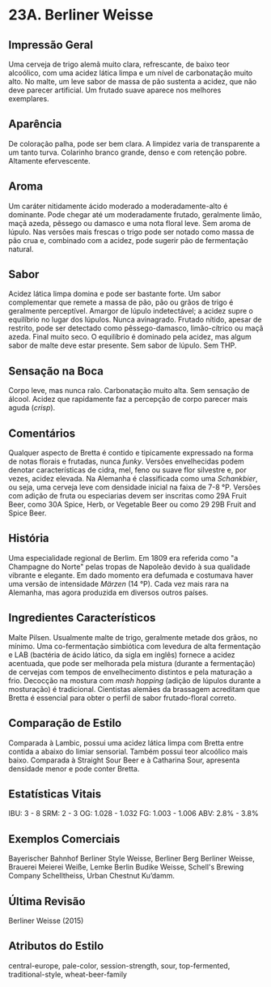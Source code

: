 # 23A. Berliner Weisse

## Impressão Geral

Uma cerveja de trigo alemã muito clara, refrescante, de baixo teor alcoólico, com uma acidez lática limpa e um nível de carbonatação muito alto. No malte, um leve sabor de massa de pão sustenta a acidez, que não deve parecer artificial. Um frutado suave aparece nos melhores exemplares.

## Aparência

De coloração palha, pode ser bem clara. A limpidez varia de transparente a um tanto turva. Colarinho branco grande, denso e com retenção pobre. Altamente efervescente.

## Aroma

Um caráter nitidamente ácido moderado a moderadamente-alto é dominante. Pode chegar até um moderadamente frutado, geralmente limão, maçã azeda, pêssego ou damasco e uma nota floral leve. Sem aroma de lúpulo. Nas versões mais frescas o trigo pode ser notado como massa de pão crua e, combinado com a acidez, pode sugerir pão de fermentação natural.

## Sabor

Acidez lática limpa domina e pode ser bastante forte. Um sabor complementar que remete a massa de pão, pão ou grãos de trigo é geralmente perceptível. Amargor de lúpulo indetectável; a acidez supre o equilíbrio no lugar dos lúpulos. Nunca avinagrado. Frutado nítido, apesar de restrito, pode ser detectado como pêssego-damasco, limão-cítrico ou maçã azeda. Final muito seco. O equilíbrio é dominado pela acidez, mas algum sabor de malte deve estar presente. Sem sabor de lúpulo. Sem THP.

## Sensação na Boca

Corpo leve, mas nunca ralo. Carbonatação muito alta. Sem sensação de álcool. Acidez que rapidamente faz a percepção de corpo parecer mais aguda (*crisp*).

## Comentários

Qualquer aspecto de Bretta é contido e tipicamente expressado na forma de notas florais e frutadas, nunca *funky*. Versões envelhecidas podem denotar características de cidra, mel, feno ou suave flor silvestre e, por vezes, acidez elevada. Na Alemanha é classificada como uma *Schankbier*, ou seja, uma cerveja leve com densidade inicial na faixa de 7-8 °P. Versões com adição de fruta ou especiarias devem ser inscritas como 29A Fruit Beer, como 30A Spice, Herb, or Vegetable Beer ou como 29 29B Fruit and Spice Beer.

## História

Uma especialidade regional de Berlim. Em 1809 era referida como "a Champagne do Norte" pelas tropas de Napoleão devido à sua qualidade vibrante e elegante. Em dado momento era defumada e costumava haver uma versão de intensidade *Märzen* (14 °P). Cada vez mais rara na Alemanha, mas agora produzida em diversos outros países.

## Ingredientes Característicos

Malte Pilsen. Usualmente malte de trigo, geralmente metade dos grãos, no mínimo. Uma co-fermentação simbiótica com levedura de alta fermentação e LAB (bactéria de ácido lático, da sigla em inglês) fornece a acidez acentuada, que pode ser melhorada pela mistura (durante a fermentação) de cervejas com tempos de envelhecimento distintos e pela maturação a frio. Decocção na mostura com *mash hopping* (adição de lúpulos durante a mosturação) é tradicional. Cientistas alemães da brassagem acreditam que Bretta é essencial para obter o perfil de sabor frutado-floral correto.

## Comparação de Estilo

Comparada à Lambic, possui uma acidez lática limpa com Bretta entre contida a abaixo do limiar sensorial. Também possui teor alcoólico mais baixo. Comparada à Straight Sour Beer e à Catharina Sour, apresenta densidade menor e pode conter Bretta.

## Estatísticas Vitais

IBU: 3 - 8
SRM: 2 - 3
OG: 1.028 - 1.032
FG: 1.003 - 1.006
ABV: 2.8% - 3.8%

## Exemplos Comerciais

Bayerischer Bahnhof Berliner Style Weisse, Berliner Berg Berliner Weisse, Brauerei Meierei Weiße, Lemke Berlin Budike Weisse, Schell's Brewing Company Schelltheiss, Urban Chestnut Ku’damm.

## Última Revisão

Berliner Weisse (2015)

## Atributos do Estilo

central-europe, pale-color, session-strength, sour, top-fermented, traditional-style, wheat-beer-family